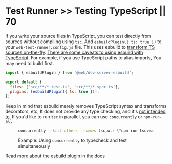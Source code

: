 # Test Runner >> Testing TypeScript || 70

If you write your source files in TypeScript, you can test directly from sources without
compiling using `tsc`. Add `esbuildPlugin({ ts: true })` to your `web-test-runner.config.js`
file.
This uses esbuild to [transform TS sources on-the-fly](https://esbuild.github.io/api/#transform-api).
[There are some caveats to using esbuild with TypeScript](https://esbuild.github.io/content-types/#typescript-caveats).
For example, if you use TypeScript paths to alias imports, You may need to build first.

```js
import { esbuildPlugin } from '@web/dev-server-esbuild';

export default {
  files: ['src/**/*.test.ts', 'src/**/*.spec.ts'],
  plugins: [esbuildPlugin({ ts: true })],
};
```

Keep in mind that esbuild merely removes TypeScript syntax and transforms decorators, etc;
It does not provide any type checking, and it's [not intended to](https://esbuild.github.io/faq/#upcoming-roadmap). If you'd like to run `tsc` in parallel, you can use `concurrently` or `npm-run-all`

<figure>

```bash
concurrently --kill-others --names tsc,wtr \"npm run tsc:watch\" \"wtr --watch\"
```

<figcaption>

Example: Using `concurrently` to typecheck and test simultaneously

</figcaption>

</figure>

Read more about the esbuild plugin in the [docs](../../docs/dev-server/plugins/esbuild.md)
